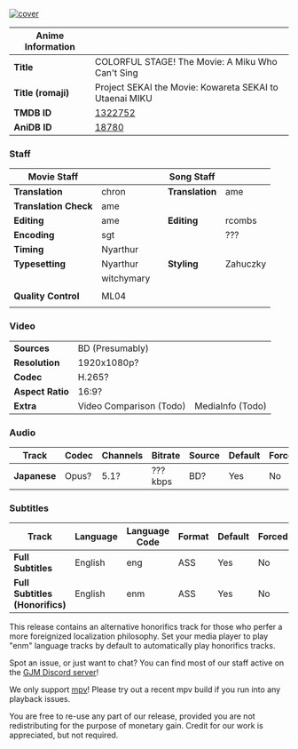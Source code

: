 [![cover][cover-art]][anidb-id]

| Anime Information  |                                                         |
| ------------------ | ------------------------------------------------------- |
| **Title**          | COLORFUL STAGE! The Movie: A Miku Who Can't Sing        |
| **Title (romaji)** | Project SEKAI the Movie: Kowareta SEKAI to Utaenai MIKU |
| **TMDB ID**        | [1322752][tmdb-id]                                      |
| **AniDB ID**       | [18780][anidb-id]                                       |

### Staff

| Movie Staff           |            |     | Song Staff    			   |                |
| --------------------- | ---------- | --- | --------------------- | -------------- |
| **Translation**       | chron      |     | **Translation**	     | ame    				|
| **Translation Check** | ame		     |     |					             |         				|
| **Editing**           | ame  		   |     | **Editing**           | rcombs	        |
| **Encoding**          | sgt  		   |     |					             | ???     				|
| **Timing**            | Nyarthur   |     |					             |         				|
| **Typesetting**       | Nyarthur   |     | **Styling**	         | Zahuczky       |
|						            | witchymary |     |                       |               	|
|						            |	      		 |	   |					             |         				|
| **Quality Control**   | ML04		   |     |					             |         				|
|						            |	      		 |	   |					             |         				|

### Video

|                  |                              |                        |
| ---------------- | ---------------------------- | ---------------------- |
| **Sources**      | BD (Presumably)              |                        |
| **Resolution**   | 1920x1080p?                  |                        |
| **Codec**        | H.265?                       |                        |
| **Aspect Ratio** | 16:9?                        |                        |
| **Extra**        | Video Comparison (Todo)      | MediaInfo (Todo)       |

### Audio

| Track        | Codec | Channels | Bitrate  | Source      | Default | Forced |
| ------------ | ----- | -------- | -------- | ----------- | ------- | ------ |
| **Japanese** | Opus? | 5.1?     | ??? kbps | BD?         | Yes     | No     |

### Subtitles

| Track                           | Language | Language Code | Format | Default | Forced |
| ------------------------------- | -------- | ------------- | ------ | ------- | ------ |
| **Full Subtitles**              | English  | eng           | ASS    | Yes     | No     |
| **Full Subtitles (Honorifics)** | English  | enm           | ASS    | Yes     | No     |

This release contains an alternative honorifics track for those who perfer a more foreignized localization philosophy.
Set your media player to play "enm" language tracks by default to automatically play honorifics tracks.

Spot an issue, or just want to chat? You can find most of our staff active on the [GJM Discord server][discord]!

We only support [mpv][]! Please try out a recent mpv build if you run into any playback issues.

You are free to re-use any part of our release,
provided you are not redistributing for the purpose of monetary gain.
Credit for our work is appreciated, but not required.

[//]: <> (Info)
[cover-art]: https://cdn-eu.anidb.net/images/main/306733.jpg
[tmdb-id]: https://www.themoviedb.org/movie/1322752
[anidb-id]: https://anidb.net/anime/18780

[//]: <> (Sources)

[//]: <> (Other)
[discord]: https://discord.gg/gjm
[mpv]: https://mpv.io/
